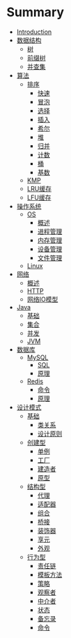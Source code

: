 # Summary

- [Introduction](README.md)
- [数据结构]()
  - [树](datastructure/tree.md)
  - [前缀树](datastructure/trie.md)
  - [并查集](datastructure/unionfind.md)
- [算法]()
  - [排序](abstract/sort.md)
    - [快速](algorithm/sort/quick.md)
    - [冒泡](algorithm/sort/bubble.md)
    - [选择](algorithm/sort/select.md)
    - [插入](algorithm/sort/insert.md)
    - [希尔](algorithm/sort/shell.md)
    - [堆](algorithm/sort/heap.md)
    - [归并](algorithm/sort/merge.md)
    - [计数](algorithm/sort/count.md)
    - [桶](algorithm/sort/bucket.md)
    - [基数](algorithm/sort/radix.md)
  - [KMP](algorithm/kmp.md)
  - [LRU缓存](algorithm/lru.md)
  - [LFU缓存](algorithm/lfu.md)
- [操作系统]()
  - [OS]()
    - [概述](operatingsystem/os/overview.md)
    - [进程管理](operatingsystem/os/process.md)
    - [内存管理](operatingsystem/os/memory.md)
    - [设备管理](operatingsystem/os/device.md)
    - [文件管理](operatingsystem/os/file.md)
  - [Linux]()
- [网络]()
  - [概述](network/overview.md)
  - [HTTP](network/http.md)
  - [网络IO模型](network/io.md)
- [Java]()
  - [基础](java/basic.md)
  - [集合](java/collection.md)
  - [并发](java/multithread.md)
  - [JVM](java/jvm.md)
- [数据库]()
  - [MySQL]()
    - [SQL](database/mysql/sql.md)
    - [原理](database/mysql/theory.md)
  - [Redis]()
    - [命令](database/redis/instruction.md)
    - [原理](database/redis/theory.md)
- [设计模式]()
  - [基础]()
    - [类关系](designpattern/basic/clazzrelationship.md)
    - [设计原则](designpattern/basic/designprinciple.md)
  - [创建型]()
    - [单例](designpattern/singleton.md)
    - [工厂](designpattern/factory.md)
    - [建造者](designpattern/builder.md)
    - [原型](designpattern/prototype.md)
  - [结构型]()
    - [代理](designpattern/proxy.md)
    - [适配器](designpattern/adapter.md)
    - [组合](designpattern/composite.md)
    - [桥接](designpattern/bridge.md)
    - [装饰器](designpattern/decorator.md)
    - [享元](designpattern/flyweight.md)
    - [外观](designpattern/facade.md)
  - [行为型]()
    - [责任链](designpattern/chainofresponsibility.md)
    - [模板方法](designpattern/templatemethod.md)
    - [策略](designpattern/strategy.md)
    - [观察者](designpattern/observer.md) 
    - [中介者](designpattern/mediator.md)
    - [状态](designpattern/state.md)
    - [备忘录](designpattern/memento.md)
    - [命令](designpattern/command.md)